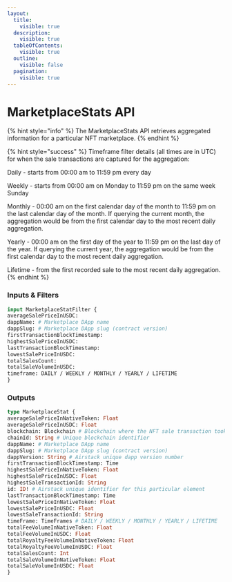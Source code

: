 ```yaml
---
layout:
  title:
    visible: true
  description:
    visible: true
  tableOfContents:
    visible: true
  outline:
    visible: false
  pagination:
    visible: true
---
```


# MarketplaceStats API

{% hint style="info" %}
The MarketplaceStats API retrieves aggregated information for a particular NFT marketplace.
{% endhint %}

{% hint style="success" %}
Timeframe filter details (all times are in UTC) for when the sale transactions are captured for the aggregation:

Daily - starts from 00:00 am to 11:59 pm every day

Weekly - starts from 00:00 am on Monday to 11:59 pm on the same week Sunday

Monthly - 00:00 am on the first calendar day of the month to 11:59 pm on the last calendar day of the month. If querying the current month, the aggregation would be from the first calendar day to the most recent daily aggregation.

Yearly - 00:00 am on the first day of the year to 11:59 pm on the last day of the year. If querying the current year, the aggregation would be from the first calendar day to the most recent daily aggregation.

Lifetime - from the first recorded sale to the most recent daily aggregation.&#x20;
{% endhint %}

### Inputs & Filters

```graphql
input MarketplaceStatFilter {
averageSalePriceInUSDC: 
dappName: # Marketplace DApp name
dappSlug: # Marketplace DApp slug (contract version)
firstTransactionBlockTimestamp: 
highestSalePriceInUSDC: 
lastTransactionBlockTimestamp: 
lowestSalePriceInUSDC: 
totalSalesCount: 
totalSaleVolumeInUSDC: 
timeframe: DAILY / WEEKLY / MONTHLY / YEARLY / LIFETIME
}
```

### Outputs

```graphql
type MarketplaceStat {
averageSalePriceInNativeToken: Float
averageSalePriceInUSDC: Float
blockchain: Blockchain # Blockchain where the NFT sale transaction took place
chainId: String # Unique blockchain identifier
dappName: # Marketplace DApp name
dappSlug: # Marketplace DApp slug (contract version)
dappVersion: String # Airstack unique dapp version number
firstTransactionBlockTimestamp: Time
highestSalePriceInNativeToken: Float
highestSalePriceInUSDC: Float
highestSaleTransactionId: String
id: ID! # Airstack unique identifier for this particular element
lastTransactionBlockTimestamp: Time
lowestSalePriceInNativeToken: Float
lowestSalePriceInUSDC: Float
lowestSaleTransactionId: String
timeFrame: TimeFrames # DAILY / WEEKLY / MONTHLY / YEARLY / LIFETIME
totalFeeVolumeInNativeToken: Float
totalFeeVolumeInUSDC: Float
totalRoyaltyFeeVolumeInNativeToken: Float
totalRoyaltyFeeVolumeInUSDC: Float
totalSalesCount: Int
totalSaleVolumeInNativeToken: Float
totalSaleVolumeInUSDC: Float
}
```

